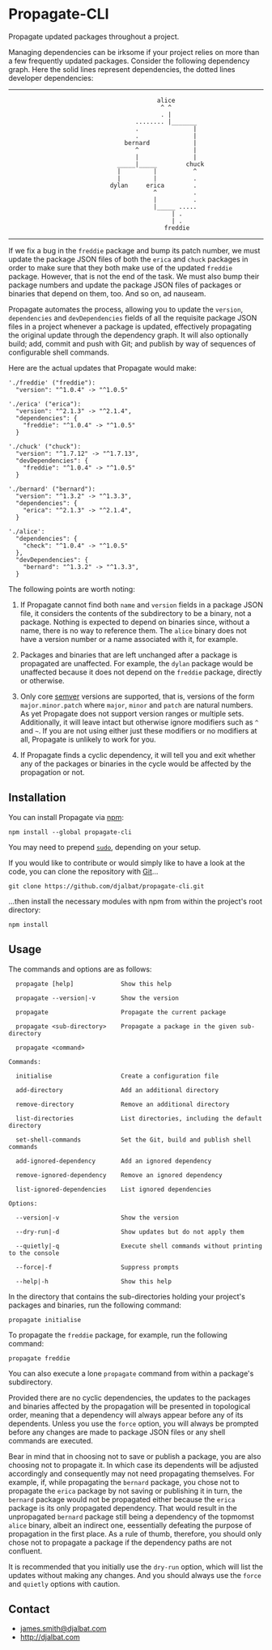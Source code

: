 # Propagate-CLI

Propagate updated packages throughout a project.

Managing dependencies can be irksome if your project relies on more than a few frequently updated packages. Consider the following dependency graph. Here the solid lines represent dependencies, the dotted lines developer dependencies:

---
                                             alice
                                              ^ ^
                                              . |
                                       ........ |_______
                                       .               |
                                       .               |
                                    bernard            |
                                       ^               |
                                       |               |
                                  _____|_____        chuck
                                  |         |          ^
                                  |         |          .
                                dylan     erica        .
                                            ^          .
                                            |          .
                                            |_____ .....
                                                 | .
                                                 | .
                                               freddie
---
 If we fix a bug in the `freddie` package and bump its patch number, we must update the package JSON files of both the `erica` and `chuck` packages in order to make sure that they both make use of the updated `freddie` package. However, that is not the end of the task. We must also bump their package numbers and update the package JSON files of packages or binaries that depend on them, too. And so on, ad nauseam. 
 
 Propagate automates the process, allowing you to update the `version`, `dependencies` and `devDependencies` fields of all the requisite package JSON files in a project whenever a package is updated, effectively propagating the original update through the dependency graph. It will also optionally build; add, commit and push with Git; and publish by way of sequences of configurable shell commands. 
 
 Here are the actual updates that Propagate would make:
 
```
'./freddie' ("freddie"):
  "version": "^1.0.4" -> "^1.0.5"

'./erica' ("erica"):
  "version": "^2.1.3" -> "^2.1.4",
  "dependencies": {
    "freddie": "^1.0.4" -> "^1.0.5"
  }

'./chuck' ("chuck"):
  "version": "^1.7.12" -> "^1.7.13",
  "devDependencies": {
    "freddie": "^1.0.4" -> "^1.0.5"
  }

'./bernard' ("bernard"):
  "version": "^1.3.2" -> "^1.3.3",
  "dependencies": {
    "erica": "^2.1.3" -> "^2.1.4",
  }

'./alice':
  "dependencies": {
    "check": "^1.0.4" -> "^1.0.5"
  },
  "devDependencies": {
    "bernard": "^1.3.2" -> "^1.3.3",
  }
```
The following points are worth noting:

1. If Propagate cannot find both `name` and `version` fields in a package JSON file, it considers the contents of the subdirectory to be a binary, not a package. Nothing is expected to depend on binaries since, without a name, there is no way to reference them. The `alice` binary does not have a version number or a name associated with it, for example.

2. Packages and binaries that are left unchanged after a package is propagated are unaffected. For example, the `dylan` package would be unaffected because it does not depend on the `freddie` package, directly or otherwise.

3. Only core [semver](https://semver.org/) versions are supported, that is, versions of the form `major.minor.patch` where `major`, `minor` and `patch` are natural numbers. As yet Propagate does not support version ranges or multiple sets. Additionally, it will leave intact but otherwise ignore modifiers such as `^` and `~`. If you are not using either just these modifiers or no modifiers at all, Propagate is unlikely to work for you.

4. If Propagate finds a cyclic dependency, it will tell you and exit whether any of the packages or binaries in the cycle would be affected by the propagation or not.

## Installation

You can install Propagate via [npm](https://www.npmjs.com/):
 
    npm install --global propagate-cli

You may need to prepend [`sudo`](https://en.wikipedia.org/wiki/Sudo), depending on your setup.

If you would like to contribute or would simply like to have a look at the code, you can clone the repository with [Git](https://git-scm.com/)...

    git clone https://github.com/djalbat/propagate-cli.git

...then install the necessary modules with npm from within the project's root directory:

    npm install
    
## Usage

The commands and options are as follows:

```
  propagate [help]             Show this help
  
  propagate --version|-v       Show the version

  propagate                    Propagate the current package

  propagate <sub-directory>    Propagate a package in the given sub-directory

  propagate <command>

Commands:

  initialise                   Create a configuration file

  add-directory                Add an additional directory
  
  remove-directory             Remove an additional directory
  
  list-directories             List directories, including the default directory
  
  set-shell-commands           Set the Git, build and publish shell commands
  
  add-ignored-dependency       Add an ignored dependency
  
  remove-ignored-dependency    Remove an ignored dependency
  
  list-ignored-dependencies    List ignored dependencies
  
Options:

  --version|-v                 Show the version

  --dry-run|-d                 Show updates but do not apply them

  --quietly|-q                 Execute shell commands without printing to the console
  
  --force|-f                   Suppress prompts

  --help|-h                    Show this help
```

In the directory that contains the sub-directories holding your project's packages and binaries, run the following command:

    propagate initialise
    
To propagate the `freddie` package, for example, run the following command:

    propagate freddie
    
You can also execute a lone `propagate` command from within a package's subdirectory.

Provided there are no cyclic dependencies, the updates to the packages and binaries affected by the propagation will be presented in topological order, meaning that a dependency will always appear before any of its dependents. Unless you use the `force` option, you will always be prompted before any changes are made to package JSON files or any shell commands are executed. 

Bear in mind that in choosing not to save or publish a package, you are also choosing not to propagate it. In which case its dependents will be adjusted accordingly and consequently may not need propagating themselves. For example, if, while propagating the `bernard` package, you chose not to propagate the `erica` package by not saving or publishing it in turn, the `bernard` package would not be propagated either because the `erica` package is its only propagated dependency. That would result in the unpropagated `bernard` package still being a dependency of the topmomst `alice` binary, albeit an indirect one, eessentially defeating the purpose of propagation in the first place. As a rule of thumb, therefore, you should only chose not to propagate a package if the dependency paths are not confluent.

It is recommended that you initially use the `dry-run` option, which will list the updates without making any changes. And you should always use the `force` and `quietly` options with caution.


## Contact

- james.smith@djalbat.com
- http://djalbat.com
